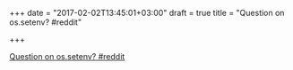 +++
date = "2017-02-02T13:45:01+03:00"
draft = true
title = "Question on os.setenv?  #reddit"

+++

<p><a href="https://t.co/GT6woqtN4T">Question on os.setenv?  #reddit</a></p>
